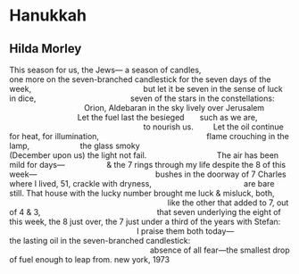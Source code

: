 # Hanukkah
## Hilda Morley
This season for us, the Jews—
a season of candles,
                                      one more
on the seven-branched candlestick for
the seven days of the week,
                                                  but let it be seven
in the sense of luck in dice,
                                          seven of the stars in
the constellations:
                                  Orion, Aldebaran in the sky
lively
over Jerusalem
                               Let the fuel
last the besieged       such as we are,
                                                             to nourish
us.
        Let the oil continue
for heat, for illumination,
                                                flame crouching
in the lamp,
                      the glass smoky
                                                   (December upon us)
the light not fail.
                               The air has been mild
for days—
                  & the 7 rings through my life
despite the 8 of this week—
                                                     bushes
in the doorway of 7 Charles where I lived, 51,
crackle with dryness,
                                         are bare still.
That house with the lucky
number brought me luck & misluck, both,
                                                                        like
the other
that added to 7, out of 4 & 3,
                                                    that seven
underlying the eight of this week,
the 8 just over, the 7 just under
a third of the years with Stefan:
                                                          I praise them
both today—
                        the lasting oil
in the seven-branched candlestick:
                                                                absence
of all fear—the smallest
drop of fuel enough to leap from.
new york, 1973